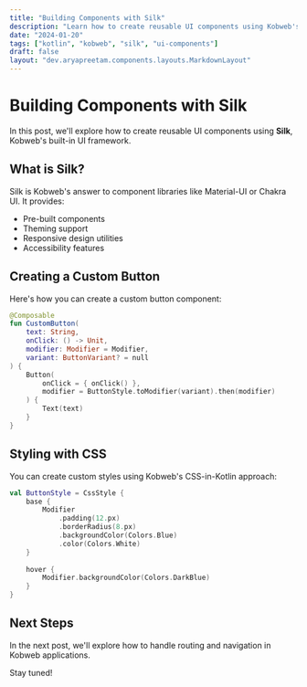 ```yaml
---
title: "Building Components with Silk"
description: "Learn how to create reusable UI components using Kobweb's Silk UI framework"
date: "2024-01-20"
tags: ["kotlin", "kobweb", "silk", "ui-components"]
draft: false
layout: "dev.aryapreetam.components.layouts.MarkdownLayout"
---
```


# Building Components with Silk

In this post, we'll explore how to create reusable UI components using **Silk**, Kobweb's built-in UI framework.

## What is Silk?

Silk is Kobweb's answer to component libraries like Material-UI or Chakra UI. It provides:

- Pre-built components
- Theming support
- Responsive design utilities
- Accessibility features

## Creating a Custom Button

Here's how you can create a custom button component:

```kotlin
@Composable
fun CustomButton(
    text: String,
    onClick: () -> Unit,
    modifier: Modifier = Modifier,
    variant: ButtonVariant? = null
) {
    Button(
        onClick = { onClick() },
        modifier = ButtonStyle.toModifier(variant).then(modifier)
    ) {
        Text(text)
    }
}
```

## Styling with CSS

You can create custom styles using Kobweb's CSS-in-Kotlin approach:

```kotlin
val ButtonStyle = CssStyle {
    base {
        Modifier
            .padding(12.px)
            .borderRadius(8.px)
            .backgroundColor(Colors.Blue)
            .color(Colors.White)
    }
    
    hover {
        Modifier.backgroundColor(Colors.DarkBlue)
    }
}
```

## Next Steps

In the next post, we'll explore how to handle routing and navigation in Kobweb applications.

Stay tuned!